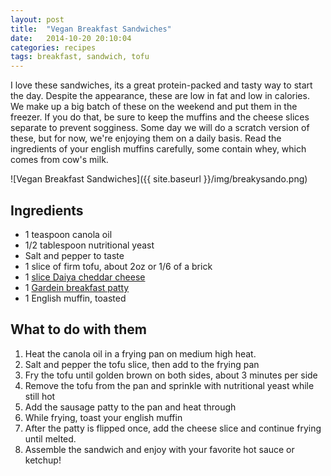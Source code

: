 ```yaml
---
layout: post
title:  "Vegan Breakfast Sandwiches"
date:   2014-10-20 20:10:04
categories: recipes
tags: breakfast, sandwich, tofu
---
```


I love these sandwiches, its a great protein-packed and tasty way to start the day. Despite the appearance, these are low in fat and low in calories. We make up a big batch of these on the weekend and put them in the freezer. If you do that, be sure to keep the muffins and the cheese slices separate to prevent sogginess. Some day we will do a scratch version of these, but for now, we're enjoying them on a daily basis. Read the ingredients of your english muffins carefully, some contain whey, which comes from cow's milk. 

![Vegan Breakfast Sandwiches]({{ site.baseurl }}/img/breakysando.png)

## Ingredients
- 1 teaspoon canola oil
- 1/2 tablespoon nutritional yeast
- Salt and pepper to taste
- 1 slice of firm tofu, about 2oz or 1/6 of a brick
- 1 [slice Daiya cheddar cheese](http://www.amazon.com/gp/product/B00EHJUWAS/ref=as_li_tl?ie=UTF8&camp=1789&creative=390957&creativeASIN=B00EHJUWAS&linkCode=as2&tag=veggpupp-20&linkId=KKMGRNMLTFKEP2GE)
- 1 [Gardein breakfast patty](http://www.amazon.com/gp/product/B00B03WL08/ref=as_li_tl?ie=UTF8&camp=1789&creative=390957&creativeASIN=B00B03WL08&linkCode=as2&tag=veggpupp-20&linkId=U2RQ652OO4GC7JN2)
- 1 English muffin, toasted

## What to do with them

1. Heat the canola oil in a frying pan on medium high heat. 
2. Salt and pepper the tofu slice, then add to the frying pan
3. Fry the tofu until golden brown on both sides, about 3 minutes per side
4. Remove the tofu from the pan and sprinkle with nutritional yeast while still hot
5. Add the sausage patty to the pan and heat through
6. While frying, toast your english muffin 
7. After the patty is flipped once, add the cheese slice and continue frying until melted. 
8. Assemble the sandwich and enjoy with your favorite hot sauce or ketchup!